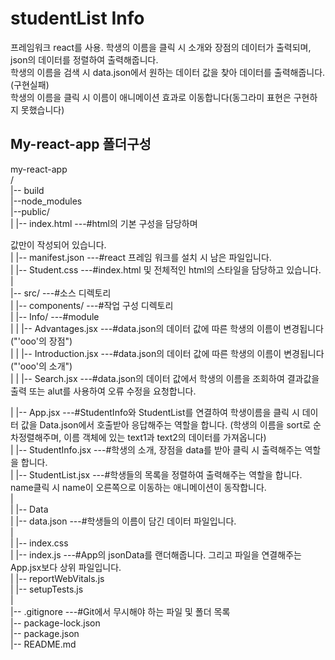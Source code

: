 # studentList Info

프레임워크 react를 사용.
학생의 이름을 클릭 시 소개와 장점의 데이터가 출력되며, json의 데이터를 정렬하여 출력해줍니다.<br>
학생의 이름을 검색 시 data.json에서 원하는 데이터 값을 찾아 데이터를 출력해줍니다.(구현실패)<br>
학생의 이름을 클릭 시 이름이 애니메이션 효과로 이동합니다(동그라미 표현은 구현하지 못했습니다)<br>

## My-react-app 폴더구성

my-react-app<br>
/<br>
|-- build<br>
|--node_modules<br>
|--public/ <br>
| |-- index.html ---#html의 기본 구성을 담당하며 <div ID=root>값만이 작성되어 있습니다.<br>
| |-- manifest.json ---#react 프레임 워크를 설치 시 남은 파일입니다.<br>
| |-- Student.css ---#index.html 및 전체적인 html의 스타일을 담당하고 있습니다.<br>
|<br>
|-- src/ ---#소스 디렉토리<br>
| |-- components/ ---#작업 구성 디렉토리<br>
| |-- Info/ ---#module<br>
| | |-- Advantages.jsx ---#data.json의 데이터 값에 따른 학생의 이름이 변경됩니다("'ooo'의 장점")<br>
| | |-- Introduction.jsx ---#data.json의 데이터 값에 따른 학생의 이름이 변경됩니다("'ooo'의 소개")<br>
| | |-- Search.jsx ---#data.json의 데이터 값에서 학생의 이름을 조회하여 결과값을 출력 또는 alut를 사용하여 오류 수정을 요청합니다.<br>

| |-- App.jsx ---#StudentInfo와 StudentList를 연결하여 학생이름을 클릭 시 데이터 값을 Data.json에서 호출받아 응답해주는 역할을 합니다. (학생의 이름을 sort로 순차정렬해주며, 이름 객체에 있는 text1과 text2의 데이터를 가져옵니다)<br>
| |-- StudentInfo.jsx ---#학생의 소개, 장점을 data를 받아 클릭 시 출력해주는 역할을 합니다.<br>
| |-- StudentList.jsx ---#학생들의 목록을 정렬하여 출력해주는 역할을 합니다. name클릭 시 name이 오른쪽으로 이동하는 애니메이션이 동작합니다.<br>
| <br>
| |-- Data<br>
| |-- data.json ---#학생들의 이름이 담긴 데이터 파일입니다.<br>
| <br>
| |-- index.css<br>
| |-- index.js ---#App의 jsonData를 랜더해줍니다. 그리고 파일을 연결해주는 App.jsx보다 상위 파일입니다.<br>
| |-- reportWebVitals.js<br>
| |-- setupTests.js<br>
|<br>
|-- .gitignore ---#Git에서 무시해야 하는 파일 및 폴더 목록<br>
|-- package-lock.json<br>
|-- package.json<br>
|-- README.md<br>
